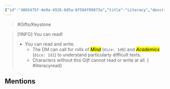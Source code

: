 ```yaml
---
{"id":"4065475f-4e9a-4926-8d5a-6f584f89873a","title":"Literacy","description":"You can read.","publish":true,"date_created":"Sunday, March 31st 2024, 2:54:54 pm","date_modified":"Friday, April 19th 2024, 6:25:13 pm","cssclasses":["mado-heading"],"path":"Tabletop/Campaigns/And A Thousand Years More/Inventory/Gifts/Literacy.md","permalink":"/tabletop/campaigns/and-a-thousand-years-more/inventory/gifts/literacy/","PassFrontmatter":true}
---
```



> #Gifts/Keystone

> [!INFO] You can read!
> - You can read and write.
> 	- The DM can call for rolls of *<mark class="hltr-purple">Mind</mark>* (`dice: 1d6`) and *<mark class="hltr-purple">Academics</mark>* (`dice: 1d1`) to understand particularly difficult texts.
> 	- Characters without this *Gift* cannot read or write at all.
{ #literacyread}


## Mentions


